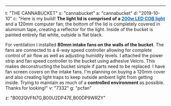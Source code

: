 ---
t: "THE CANNABUCKET"
s: "cannabucket"
a: "cannabucket"
d: "2019-10-10"
c: "Here is my build! <strong>The light lid is comprised of a <a style='color: #136baf' href='http://amzn.to/21jnEWN'><strong>200w LED COB light</strong></a></strong> and a 120mm computer fan; the bottom of the lid is completely covered in aluminum tape, creating a reflector for the light. Inside of the bucket is painted entirely flat white, outside is flat black. 

For ventilation I installed <strong>80mm intake fans on the walls of the bucket</strong>. The fans are connected to a 4-way speed controller allowing for complete control of air flow as well as adjusting humidity levels. I attached the power strip and fan speed controller to the bucket using adhesive Velcro. This makes deconstructing the bucket simple if parts need to be replaced. I have fan screen covers on the intake fans. I'm planning on buying a 120mm cover and also creating light traps to keep outside ambient light from getting inside. Trying to maintain as much of a <strong>controlled environment </strong>as possible. Thanks for looking!"
v: "7332"
g: "pcfan"

z: "B002QVFN7G,B00U2DP47E,B00DP9WRZY"
